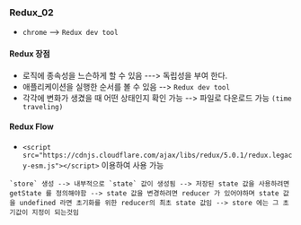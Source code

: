 ### Redux_02
- `chrome` --> `Redux dev tool`

#### Redux 장점
- 로직에 종속성을 느슨하게 할 수 있음 ---> 독립성을 부여 한다.
- 애플리케이션을 실행한 순서를 볼 수 있음 --> `Redux dev tool`
- 각각에 변화가 생겼을 때 어떤 상태인지 확인 가능 --> 파일로 다운로드 가능 `(time traveling)`

#### Redux Flow
- `<script src="https://cdnjs.cloudflare.com/ajax/libs/redux/5.0.1/redux.legacy-esm.js"></script>` 이용하여 사용 가능
```
`store` 생성 --> 내부적으로 `state` 값이 생성됨 --> 저장된 state 값을 사용하려면 getState 를 정의해야함 --> state 값을 변경하려면 reducer 가 있어야하며 state 값을 undefined 라면 초기화를 위한 reducer의 최초 state 값임 --> store 에는 그 초기값이 지정이 되는것임
```

